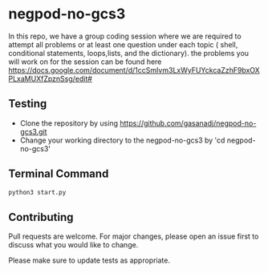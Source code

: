 # negpod-no-gcs3

In this repo, we have a group coding session where we are required to attempt all problems or at least one question under each topic ( shell, conditional statements, loops,lists, and the dictionary).
the problems you will work on for the session can be found here https://docs.google.com/document/d/1ccSmIvm3LxWyFUYckcaZzhF9bxOXPLxaMUXfZpznSsg/edit#

## Testing
- Clone the repository by using https://github.com/gasanadj/negpod-no-gcs3.git
- Change your working directory to the negpod-no-gcs3  by  'cd negpod-no-gcs3'


## Terminal Command

```python
python3 start.py
```

## Contributing

Pull requests are welcome. For major changes, please open an issue first
to discuss what you would like to change.

Please make sure to update tests as appropriate.
